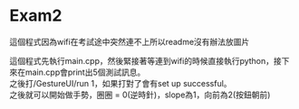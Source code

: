 # Exam2
這個程式因為wifi在考試途中突然連不上所以readme沒有辦法放圖片  

這個程式先執行main.cpp，然後緊接著等連到wifi的時候直接執行python，接下來在main.cpp會print出5個測試訊息。  
之後打/GestureUI/run 1，如果打對了會有set up successful。  
之後就可以開始做手勢，圈圈 = 0(逆時針)，slope為1，向前為2(按鈕朝前)  

